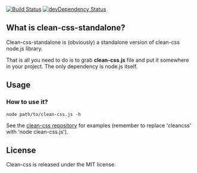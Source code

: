[![Build Status](https://secure.travis-ci.org/GoalSmashers/clean-css-standalone.png)](https://travis-ci.org/GoalSmashers/clean-css-standalone)
[![devDependency Status](https://david-dm.org/GoalSmashers/clean-css-standalone/dev-status.png?theme=shields.io)](https://david-dm.org/GoalSmashers/clean-css-standalone#info=devDependencies)

## What is clean-css-standalone? ##

Clean-css-standalone is (obviously) a standalone version of clean-css node.js library.

That is all you need to do is to grab **clean-css.js** file and put it somewhere in your project. The only dependency is node.js itself.

## Usage ##

### How to use it? ###

    node path/to/clean-css.js -h

See the [clean-css repository](https://github.com/GoalSmashers/clean-css) for examples (remember to replace 'cleancss' with 'node clean-css.js').

## License ##

Clean-css is released under the MIT license.
